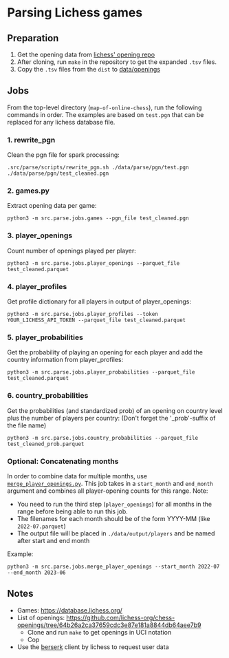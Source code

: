 # Parsing Lichess games
## Preparation
1. Get the opening data from [lichess' opening repo](https://github.com/lichess-org/chess-openings/) 
2. After cloning, run `make` in the repository to get the expanded `.tsv` files.
3. Copy the `.tsv` files from the `dist` to [data/openings](/data/openings)

## Jobs
From the top-level directory (`map-of-online-chess`), run the following commands in order. The examples are based on `test.pgn` that can be replaced for any lichess database file.

### 1. rewrite_pgn
Clean the pgn file for spark processing:
```
.src/parse/scripts/rewrite_pgn.sh ./data/parse/pgn/test.pgn ./data/parse/pgn/test_cleaned.pgn
```

### 2. games.py 
Extract opening data per game:
```
python3 -m src.parse.jobs.games --pgn_file test_cleaned.pgn
```

### 3. player_openings 
Count number of openings played per player:
```
python3 -m src.parse.jobs.player_openings --parquet_file test_cleaned.parquet
```
### 4. player_profiles 
Get profile dictionary for all players in output of player_openings:
```
python3 -m src.parse.jobs.player_profiles --token YOUR_LICHESS_API_TOKEN --parquet_file test_cleaned.parquet
```

### 5. player_probabilities 
Get the probability of playing an opening for each player and add the country information from player_profiles:
```
python3 -m src.parse.jobs.player_probabilities --parquet_file test_cleaned.parquet
```

### 6. country_probabilities
Get the probabilities (and standardized prob) of an opening on country level plus the number of players per country:
(Don't forget the '_prob'-suffix of the file name)
```
python3 -m src.parse.jobs.country_probabilities --parquet_file test_cleaned_prob.parquet
```

### Optional: Concatenating months
In order to combine data for multiple months, use [`merge_player_openings.py`](./jobs/merge_player_openings.py).
This job takes in a `start_month` and `end_month` argument and combines all player-opening counts for this range.
Note: 
- You need to run the third step (`player_openings`) for all months in the range before being able to run this job.
- The filenames for each month should be of the form YYYY-MM (like `2022-07.parquet`)
- The output file will be placed in `./data/output/players` and be named after start and end month

Example:
```
python3 -m src.parse.jobs.merge_player_openings --start_month 2022-07 --end_month 2023-06
```

## Notes
- Games: https://database.lichess.org/
- List of openings: https://github.com/lichess-org/chess-openings/tree/64b26a2ca37659cdc3e87e181a8844db64aee7b9
  - Clone and run `make` to get openings in UCI notation
  - Cop
- Use the [berserk](https://github.com/lichess-org/berserk) client by lichess to request user data